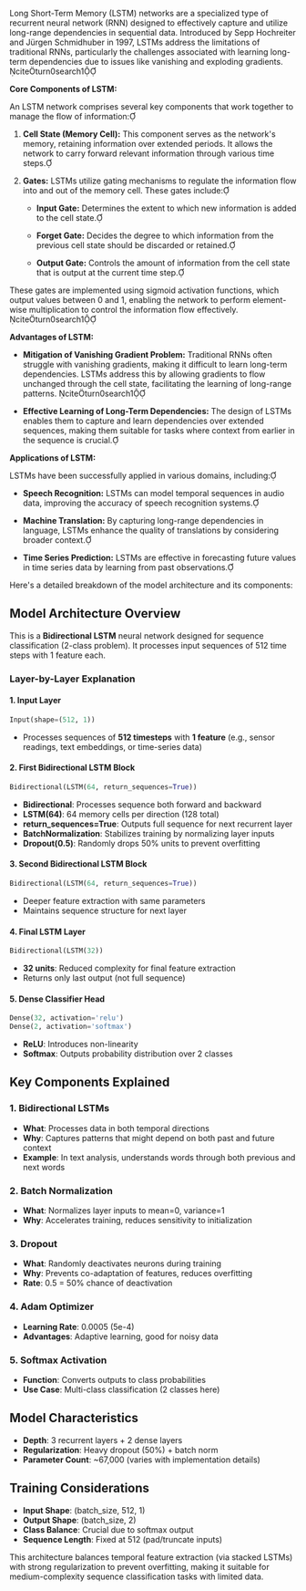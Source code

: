 Long Short-Term Memory (LSTM) networks are a specialized type of recurrent neural network (RNN) designed to effectively capture and utilize long-range dependencies in sequential data. Introduced by Sepp Hochreiter and Jürgen Schmidhuber in 1997, LSTMs address the limitations of traditional RNNs, particularly the challenges associated with learning long-term dependencies due to issues like vanishing and exploding gradients. citeturn0search1

**Core Components of LSTM:**

An LSTM network comprises several key components that work together to manage the flow of information:

1. **Cell State (Memory Cell):** This component serves as the network's memory, retaining information over extended periods. It allows the network to carry forward relevant information through various time steps.

2. **Gates:** LSTMs utilize gating mechanisms to regulate the information flow into and out of the memory cell. These gates include:

   - **Input Gate:** Determines the extent to which new information is added to the cell state.

   - **Forget Gate:** Decides the degree to which information from the previous cell state should be discarded or retained.

   - **Output Gate:** Controls the amount of information from the cell state that is output at the current time step.

These gates are implemented using sigmoid activation functions, which output values between 0 and 1, enabling the network to perform element-wise multiplication to control the information flow effectively. citeturn0search1

**Advantages of LSTM:**

- **Mitigation of Vanishing Gradient Problem:** Traditional RNNs often struggle with vanishing gradients, making it difficult to learn long-term dependencies. LSTMs address this by allowing gradients to flow unchanged through the cell state, facilitating the learning of long-range patterns. citeturn0search1

- **Effective Learning of Long-Term Dependencies:** The design of LSTMs enables them to capture and learn dependencies over extended sequences, making them suitable for tasks where context from earlier in the sequence is crucial.

**Applications of LSTM:**

LSTMs have been successfully applied in various domains, including:

- **Speech Recognition:** LSTMs can model temporal sequences in audio data, improving the accuracy of speech recognition systems.

- **Machine Translation:** By capturing long-range dependencies in language, LSTMs enhance the quality of translations by considering broader context.

- **Time Series Prediction:** LSTMs are effective in forecasting future values in time series data by learning from past observations.


Here's a detailed breakdown of the model architecture and its components:

## Model Architecture Overview
This is a **Bidirectional LSTM** neural network designed for sequence classification (2-class problem). It processes input sequences of 512 time steps with 1 feature each.

### Layer-by-Layer Explanation

#### 1. **Input Layer**
```python
Input(shape=(512, 1))
```
- Processes sequences of **512 timesteps** with **1 feature** (e.g., sensor readings, text embeddings, or time-series data)

#### 2. **First Bidirectional LSTM Block**
```python
Bidirectional(LSTM(64, return_sequences=True))
```
- **Bidirectional**: Processes sequence both forward and backward
- **LSTM(64)**: 64 memory cells per direction (128 total)
- **return_sequences=True**: Outputs full sequence for next recurrent layer
- **BatchNormalization**: Stabilizes training by normalizing layer inputs
- **Dropout(0.5)**: Randomly drops 50% units to prevent overfitting

#### 3. **Second Bidirectional LSTM Block**
```python
Bidirectional(LSTM(64, return_sequences=True))
```
- Deeper feature extraction with same parameters
- Maintains sequence structure for next layer

#### 4. **Final LSTM Layer**
```python
Bidirectional(LSTM(32))
```
- **32 units**: Reduced complexity for final feature extraction
- Returns only last output (not full sequence)

#### 5. **Dense Classifier Head**
```python
Dense(32, activation='relu')
Dense(2, activation='softmax')
```
- **ReLU**: Introduces non-linearity
- **Softmax**: Outputs probability distribution over 2 classes

## Key Components Explained

### 1. **Bidirectional LSTMs**
- **What**: Processes data in both temporal directions
- **Why**: Captures patterns that might depend on both past and future context
- **Example**: In text analysis, understands words through both previous and next words

### 2. **Batch Normalization**
- **What**: Normalizes layer inputs to mean=0, variance=1
- **Why**: Accelerates training, reduces sensitivity to initialization

### 3. **Dropout**
- **What**: Randomly deactivates neurons during training
- **Why**: Prevents co-adaptation of features, reduces overfitting
- **Rate**: 0.5 = 50% chance of deactivation

### 4. **Adam Optimizer**
- **Learning Rate**: 0.0005 (5e-4)
- **Advantages**: Adaptive learning, good for noisy data

### 5. **Softmax Activation**
- **Function**: Converts outputs to class probabilities
- **Use Case**: Multi-class classification (2 classes here)

## Model Characteristics
- **Depth**: 3 recurrent layers + 2 dense layers
- **Regularization**: Heavy dropout (50%) + batch norm
- **Parameter Count**: ~67,000 (varies with implementation details)

## Training Considerations
- **Input Shape**: (batch_size, 512, 1)
- **Output Shape**: (batch_size, 2)
- **Class Balance**: Crucial due to softmax output
- **Sequence Length**: Fixed at 512 (pad/truncate inputs)

This architecture balances temporal feature extraction (via stacked LSTMs) with strong regularization to prevent overfitting, making it suitable for medium-complexity sequence classification tasks with limited data.